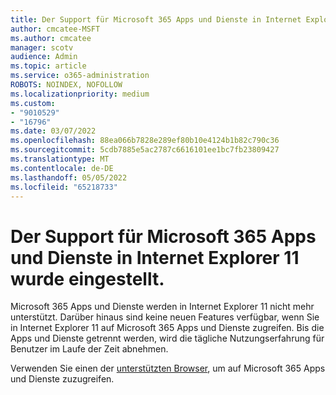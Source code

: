 ```yaml
---
title: Der Support für Microsoft 365 Apps und Dienste in Internet Explorer 11 wurde eingestellt.
author: cmcatee-MSFT
ms.author: cmcatee
manager: scotv
audience: Admin
ms.topic: article
ms.service: o365-administration
ROBOTS: NOINDEX, NOFOLLOW
ms.localizationpriority: medium
ms.custom:
- "9010529"
- "16796"
ms.date: 03/07/2022
ms.openlocfilehash: 88ea066b7828e289ef80b10e4124b1b82c790c36
ms.sourcegitcommit: 5cdb7885e5ac2787c6616101ee1bc7fb23809427
ms.translationtype: MT
ms.contentlocale: de-DE
ms.lasthandoff: 05/05/2022
ms.locfileid: "65218733"
---
```

# <a name="support-has-ended-for-microsoft-365-apps-and-services-on-internet-explorer-11"></a>Der Support für Microsoft 365 Apps und Dienste in Internet Explorer 11 wurde eingestellt.

Microsoft 365 Apps und Dienste werden in Internet Explorer 11 nicht mehr unterstützt. Darüber hinaus sind keine neuen Features verfügbar, wenn Sie in Internet Explorer 11 auf Microsoft 365 Apps und Dienste zugreifen. Bis die Apps und Dienste getrennt werden, wird die tägliche Nutzungserfahrung für Benutzer im Laufe der Zeit abnehmen.

Verwenden Sie einen der [unterstützten Browser](https://www.microsoft.com/microsoft-365/microsoft-365-and-office-resources#coreui-heading-uyetipy), um auf Microsoft 365 Apps und Dienste zuzugreifen.
